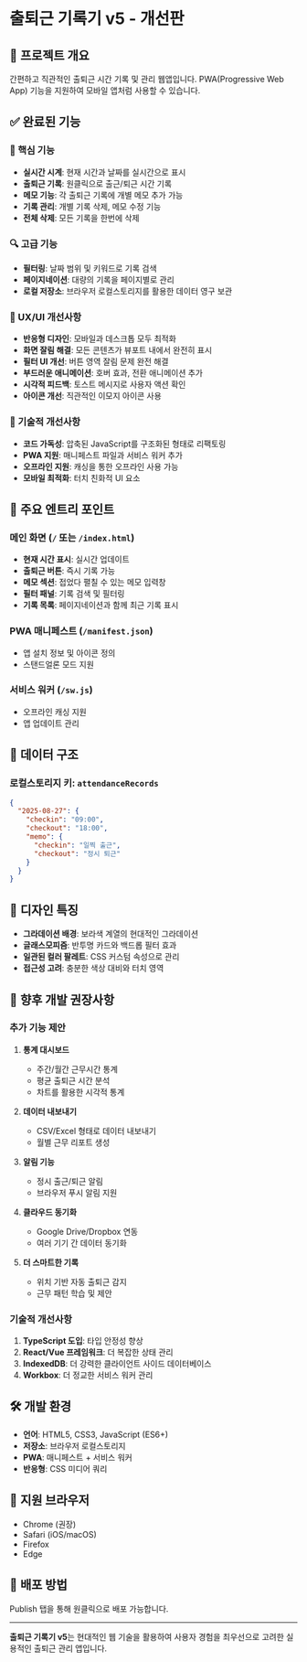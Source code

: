 # 출퇴근 기록기 v5 - 개선판

## 🎯 프로젝트 개요
간편하고 직관적인 출퇴근 시간 기록 및 관리 웹앱입니다. PWA(Progressive Web App) 기능을 지원하여 모바일 앱처럼 사용할 수 있습니다.

## ✅ 완료된 기능

### 📱 핵심 기능
- **실시간 시계**: 현재 시간과 날짜를 실시간으로 표시
- **출퇴근 기록**: 원클릭으로 출근/퇴근 시간 기록
- **메모 기능**: 각 출퇴근 기록에 개별 메모 추가 가능
- **기록 관리**: 개별 기록 삭제, 메모 수정 기능
- **전체 삭제**: 모든 기록을 한번에 삭제

### 🔍 고급 기능
- **필터링**: 날짜 범위 및 키워드로 기록 검색
- **페이지네이션**: 대량의 기록을 페이지별로 관리
- **로컬 저장소**: 브라우저 로컬스토리지를 활용한 데이터 영구 보관

### 📱 UX/UI 개선사항
- **반응형 디자인**: 모바일과 데스크톱 모두 최적화
- **화면 잘림 해결**: 모든 콘텐츠가 뷰포트 내에서 완전히 표시
- **필터 UI 개선**: 버튼 영역 잘림 문제 완전 해결
- **부드러운 애니메이션**: 호버 효과, 전환 애니메이션 추가
- **시각적 피드백**: 토스트 메시지로 사용자 액션 확인
- **아이콘 개선**: 직관적인 이모지 아이콘 사용

### 🔧 기술적 개선사항
- **코드 가독성**: 압축된 JavaScript를 구조화된 형태로 리팩토링
- **PWA 지원**: 매니페스트 파일과 서비스 워커 추가
- **오프라인 지원**: 캐싱을 통한 오프라인 사용 가능
- **모바일 최적화**: 터치 친화적 UI 요소

## 🚀 주요 엔트리 포인트

### 메인 화면 (`/` 또는 `/index.html`)
- **현재 시간 표시**: 실시간 업데이트
- **출퇴근 버튼**: 즉시 기록 가능
- **메모 섹션**: 접었다 펼칠 수 있는 메모 입력창
- **필터 패널**: 기록 검색 및 필터링
- **기록 목록**: 페이지네이션과 함께 최근 기록 표시

### PWA 매니페스트 (`/manifest.json`)
- 앱 설치 정보 및 아이콘 정의
- 스탠드얼론 모드 지원

### 서비스 워커 (`/sw.js`)
- 오프라인 캐싱 지원
- 앱 업데이트 관리

## 💾 데이터 구조

### 로컬스토리지 키: `attendanceRecords`
```json
{
  "2025-08-27": {
    "checkin": "09:00",
    "checkout": "18:00",
    "memo": {
      "checkin": "일찍 출근",
      "checkout": "정시 퇴근"
    }
  }
}
```

## 🎨 디자인 특징
- **그라데이션 배경**: 보라색 계열의 현대적인 그라데이션
- **글래스모피즘**: 반투명 카드와 백드롭 필터 효과
- **일관된 컬러 팔레트**: CSS 커스텀 속성으로 관리
- **접근성 고려**: 충분한 색상 대비와 터치 영역

## 🔮 향후 개발 권장사항

### 추가 기능 제안
1. **통계 대시보드**
   - 주간/월간 근무시간 통계
   - 평균 출퇴근 시간 분석
   - 차트를 활용한 시각적 통계

2. **데이터 내보내기**
   - CSV/Excel 형태로 데이터 내보내기
   - 월별 근무 리포트 생성

3. **알림 기능**
   - 정시 출근/퇴근 알림
   - 브라우저 푸시 알림 지원

4. **클라우드 동기화**
   - Google Drive/Dropbox 연동
   - 여러 기기 간 데이터 동기화

5. **더 스마트한 기록**
   - 위치 기반 자동 출퇴근 감지
   - 근무 패턴 학습 및 제안

### 기술적 개선사항
1. **TypeScript 도입**: 타입 안정성 향상
2. **React/Vue 프레임워크**: 더 복잡한 상태 관리
3. **IndexedDB**: 더 강력한 클라이언트 사이드 데이터베이스
4. **Workbox**: 더 정교한 서비스 워커 관리

## 🛠️ 개발 환경
- **언어**: HTML5, CSS3, JavaScript (ES6+)
- **저장소**: 브라우저 로컬스토리지
- **PWA**: 매니페스트 + 서비스 워커
- **반응형**: CSS 미디어 쿼리

## 📱 지원 브라우저
- Chrome (권장)
- Safari (iOS/macOS)
- Firefox
- Edge

## 🚀 배포 방법
Publish 탭을 통해 원클릭으로 배포 가능합니다.

---

**출퇴근 기록기 v5**는 현대적인 웹 기술을 활용하여 사용자 경험을 최우선으로 고려한 실용적인 출퇴근 관리 앱입니다.